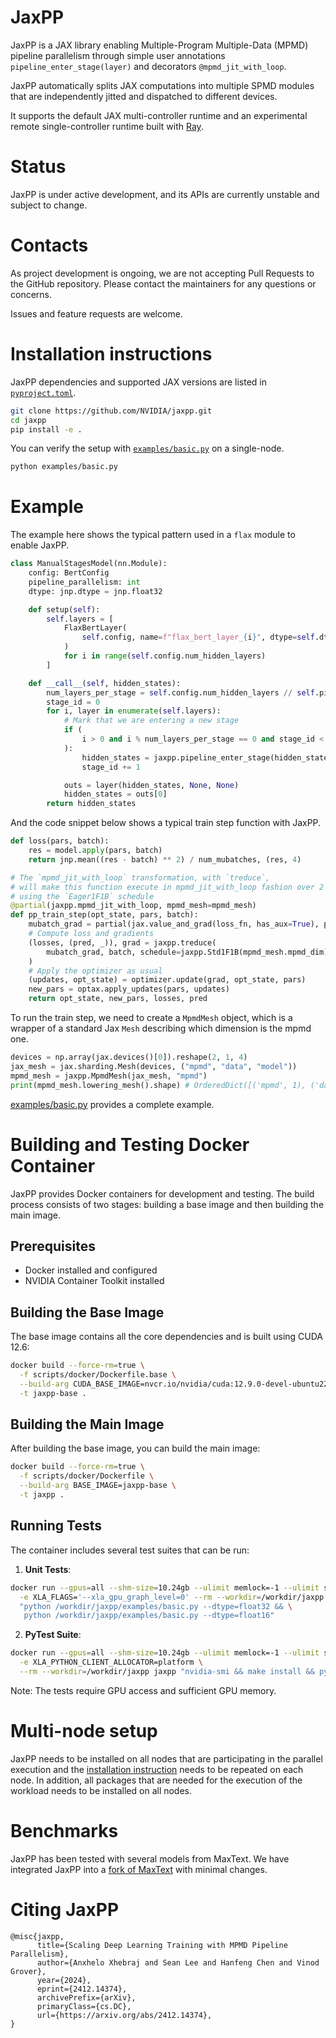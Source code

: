 # JaxPP

JaxPP is a JAX library enabling Multiple-Program Multiple-Data (MPMD)
pipeline parallelism through simple user annotations `pipeline_enter_stage(layer)`
and decorators `@mpmd_jit_with_loop`.

JaxPP automatically splits JAX computations into multiple SPMD modules that
are independently jitted and dispatched to different devices.

It supports the default JAX multi-controller runtime and an experimental remote
single-controller runtime built with [Ray](https://github.com/ray-project/ray).


# Status
JaxPP is under active development, and its APIs are currently unstable and subject to change.

# Contacts

As project development is ongoing, we are not accepting Pull Requests to the GitHub repository.
Please contact the maintainers for any questions or concerns.

Issues and feature requests are welcome.

# Installation instructions
JaxPP dependencies and supported JAX versions are listed in [`pyproject.toml`](https://github.com/NVIDIA/jaxpp/-/blob/main/pyproject.toml).

```bash
git clone https://github.com/NVIDIA/jaxpp.git
cd jaxpp
pip install -e .
```

You can verify the setup with [`examples/basic.py`](examples/basic.py) on a single-node.

```bash
python examples/basic.py
```

# Example

The example here shows the typical pattern used in a `flax` module to enable JaxPP.

```python
class ManualStagesModel(nn.Module):
    config: BertConfig
    pipeline_parallelism: int
    dtype: jnp.dtype = jnp.float32

    def setup(self):
        self.layers = [
            FlaxBertLayer(
                self.config, name=f"flax_bert_layer_{i}", dtype=self.dtype
            )
            for i in range(self.config.num_hidden_layers)
        ]

    def __call__(self, hidden_states):
        num_layers_per_stage = self.config.num_hidden_layers // self.pipeline_parallelism
        stage_id = 0
        for i, layer in enumerate(self.layers):
            # Mark that we are entering a new stage
            if (
                i > 0 and i % num_layers_per_stage == 0 and stage_id < self.pipeline_parallelism
            ):
                hidden_states = jaxpp.pipeline_enter_stage(hidden_states)
                stage_id += 1

            outs = layer(hidden_states, None, None)
            hidden_states = outs[0]
        return hidden_states
```

And the code snippet below shows a typical train step function with JaxPP.
```python
def loss(pars, batch):
    res = model.apply(pars, batch)
    return jnp.mean((res - batch) ** 2) / num_mubatches, (res, 4)

# The `mpmd_jit_with_loop` transformation, with `treduce`,
# will make this function execute in mpmd_jit_with_loop fashion over 2 devices
# using the `Eager1F1B` schedule
@partial(jaxpp.mpmd_jit_with_loop, mpmd_mesh=mpmd_mesh)
def pp_train_step(opt_state, pars, batch):
    mubatch_grad = partial(jax.value_and_grad(loss_fn, has_aux=True), params)
    # Compute loss and gradients
    (losses, (pred, _)), grad = jaxpp.treduce(
        mubatch_grad, batch, schedule=jaxpp.Std1F1B(mpmd_mesh.mpmd_dim)
    )
    # Apply the optimizer as usual
    (updates, opt_state) = optimizer.update(grad, opt_state, pars)
    new_pars = optax.apply_updates(pars, updates)
    return opt_state, new_pars, losses, pred
```

To run the train step, we need to create a `MpmdMesh` object, which
is a wrapper of a standard Jax `Mesh` describing which dimension is the
mpmd one.

```python
devices = np.array(jax.devices()[0]).reshape(2, 1, 4)
jax_mesh = jax.sharding.Mesh(devices, ("mpmd", "data", "model"))
mpmd_mesh = jaxpp.MpmdMesh(jax_mesh, "mpmd")
print(mpmd_mesh.lowering_mesh().shape) # OrderedDict([('mpmd', 1), ('data', 1), ('model', 4)])
```

[examples/basic.py](examples/basic.py) provides a complete example.

# Building and Testing Docker Container

JaxPP provides Docker containers for development and testing. The build process consists of two stages: building a base image and then building the main image.

## Prerequisites
- Docker installed and configured
- NVIDIA Container Toolkit installed

## Building the Base Image

The base image contains all the core dependencies and is built using CUDA 12.6:

```bash
docker build --force-rm=true \
  -f scripts/docker/Dockerfile.base \
  --build-arg CUDA_BASE_IMAGE=nvcr.io/nvidia/cuda:12.9.0-devel-ubuntu22.04 \
  -t jaxpp-base .
```

## Building the Main Image

After building the base image, you can build the main image:

```bash
docker build --force-rm=true \
  -f scripts/docker/Dockerfile \
  --build-arg BASE_IMAGE=jaxpp-base \
  -t jaxpp .
```

## Running Tests

The container includes several test suites that can be run:

1. **Unit Tests**:
```bash
docker run --gpus=all --shm-size=10.24gb --ulimit memlock=-1 --ulimit stack=67108864 \
  -e XLA_FLAGS='--xla_gpu_graph_level=0' --rm --workdir=/workdir/jaxpp jaxpp \
  "python /workdir/jaxpp/examples/basic.py --dtype=float32 && \
   python /workdir/jaxpp/examples/basic.py --dtype=float16"
```

2. **PyTest Suite**:
```bash
docker run --gpus=all --shm-size=10.24gb --ulimit memlock=-1 --ulimit stack=67108864 \
  -e XLA_PYTHON_CLIENT_ALLOCATOR=platform \
  --rm --workdir=/workdir/jaxpp jaxpp "nvidia-smi && make install && pytest"
```

Note: The tests require GPU access and sufficient GPU memory.


# Multi-node setup
JaxPP needs to be installed on all nodes that are participating in the parallel
execution and the [installation instruction](#installation-instructions) needs
to be repeated on each node.
In addition, all packages that are needed for the execution of the workload
needs to be installed on all nodes.

# Benchmarks

JaxPP has been tested with several models from MaxText.
We have integrated JaxPP into a [fork of MaxText](https://github.com/NVIDIA/maxtext-jaxpp/blob/jaxpp/main/jaxpp.README.md) with minimal changes.


# Citing JaxPP

```
@misc{jaxpp,
      title={Scaling Deep Learning Training with MPMD Pipeline Parallelism}, 
      author={Anxhelo Xhebraj and Sean Lee and Hanfeng Chen and Vinod Grover},
      year={2024},
      eprint={2412.14374},
      archivePrefix={arXiv},
      primaryClass={cs.DC},
      url={https://arxiv.org/abs/2412.14374}, 
}
```
